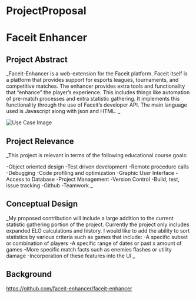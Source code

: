 # ProjectProposal

# Faceit Enhancer

## Project Abstract
_Faceit-Enhancer is a web-extension for the Faceit platform. Faceit itself is a platform that provides support for esports leagues, tournaments, and competitive matches. 
The enhancer provides extra tools and functionality that “enhance” the player’s experience. This includes things like automation of pre-match processes and extra statistic gathering. It implements this functionality through the use of Faceit’s developer API. The main language used is Javascript along with json and HTML. 
_ 

![Use Case Image](StellaOwl_PayStation.png)

## Project Relevance
_This project is relevant in terms of the following educational course goals:

-Object oriented design
-Test driven development 
-Remote procedure calls
-Debugging
-Code profiling and optimization
-Graphic User Interface
-Access to Database
-Project Management
-Version Control
-Build, test, issue tracking
-Github
-Teamwork 
_

## Conceptual Design
_My proposed contribution will include a large addition to the current statistic gathering portion of the project. Currently the project only includes expanded ELO calculations and history. I would like to add the ability to sort statistics by various criteria such as games that include:
-A specific subset or combination of players
-A specific range of dates or past x amount of games 
-More specific match facts such as enemies flashes or utility damage
-Incorporation of these features into the UI
_

## Background
 

<https://github.com/faceit-enhancer/faceit-enhancer>

